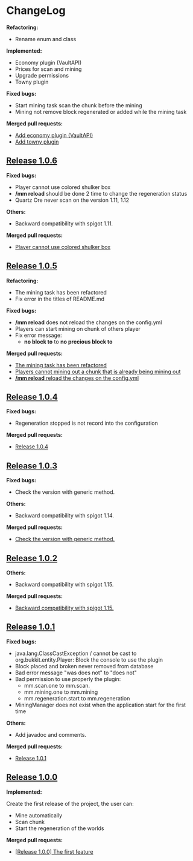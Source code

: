 # ChangeLog

**Refactoring:**

- Rename enum and class

**Implemented:**

- Economy plugin (VaultAPI)
- Prices for scan and mining
- Upgrade permissions
- Towny plugin

**Fixed bugs:**

- Start mining task scan the chunk before the mining
- Mining not remove block regenerated or added while the mining task

**Merged pull requests:**

- [Add economy plugin (VaultAPI)](https://github.com/Genskao/MiningManager/pull/9)
- [Add towny plugin](https://github.com/Genskao/MiningManager/pull/10)

## [Release 1.0.6](https://github.com/Genskao/MiningManager/releases/tag/v1.0.6)

**Fixed bugs:**

- Player cannot use colored shulker box
- **/mm reload** should be done 2 time to change the regeneration status
- Quartz Ore never scan on the version 1.11, 1.12

**Others:**

- Backward compatibility with spigot 1.11.

**Merged pull requests:**

- [Player cannot use colored shulker box](https://github.com/Genskao/MiningManager/pull/8)

## [Release 1.0.5](https://github.com/Genskao/MiningManager/releases/tag/v1.0.5)

**Refactoring:**

- The mining task has been refactored
- Fix error in the titles of README.md

**Fixed bugs:**

- **/mm reload** does not reload the changes on the config.yml
- Players can start mining on chunk of others player
- Fix error message:
  - **no block to** to **no precious block to**

**Merged pull requests:**

- [The mining task has been refactored](https://github.com/Genskao/MiningManager/pull/5)
- [Players cannot mining out a chunk that is already being mining out](https://github.com/Genskao/MiningManager/pull/6)
- [**/mm reload** reload the changes on the config.yml](https://github.com/Genskao/MiningManager/pull/7)

## [Release 1.0.4](https://github.com/Genskao/MiningManager/releases/tag/v1.0.4)

**Fixed bugs:**

- Regeneration stopped is not record into the configuration

**Merged pull requests:**

- [Release 1.0.4](https://github.com/Genskao/MiningManager/pull/4)

## [Release 1.0.3](https://github.com/Genskao/MiningManager/releases/tag/v1.0.3)

**Fixed bugs:**

- Check the version with generic method.

**Others:**

- Backward compatibility with spigot 1.14.

**Merged pull requests:**

- [Check the version with generic method.](https://github.com/Genskao/MiningManager/commit/48061155c97bee0398d9995e0b0bd1f2261c289b)

## [Release 1.0.2](https://github.com/Genskao/MiningManager/releases/tag/v1.0.2)

**Others:**

- Backward compatibility with spigot 1.15.

**Merged pull requests:**

- [Backward compatibility with spigot 1.15.](https://github.com/Genskao/MiningManager/pull/3)

## [Release 1.0.1](https://github.com/Genskao/MiningManager/releases/tag/v1.0.1)

**Fixed bugs:**

- java.lang.ClassCastException / cannot be cast to org.bukkit.entity.Player: Block the console to use the plugin
- Block placed and broken never removed from database
- Bad error message "was does not" to "does not"
- Bad permission to use properly the plugin:
  - mm.scan.one to mm.scan.
  - mm.mining.one to mm.mining
  - mm.regeneration.start to mm.regeneration
- MiningManager does not exist when the application start for the first time

**Others:**

- Add javadoc and comments.

**Merged pull requests:**

- [Release 1.0.1](https://github.com/Genskao/MiningManager/pull/2)


## [Release 1.0.0](https://github.com/Genskao/MiningManager/releases/tag/v1.0.0)

**Implemented:**

Create the first release of the project, the user can:

- Mine automatically
- Scan chunk
- Start the regeneration of the worlds

**Merged pull requests:**

- [[Release 1.0.0] The first feature](https://github.com/Genskao/MiningManager/pull/1)

